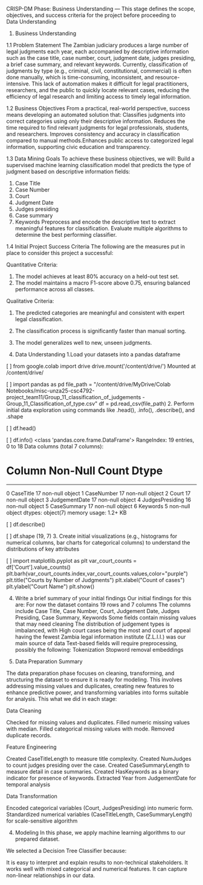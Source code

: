 CRISP-DM Phase: Business Understanding — This stage defines the scope, objectives, and success criteria for the project before proceeding to Data Understanding

1. Business Understanding

  1.1 Problem Statement
   The Zambian judiciary produces a large number of legal judgments each year, each accompanied by
   descriptive information such as the case title, case number, court, judgment date, judges presiding,
   a brief case summary, and relevant keywords. Currently, classification of judgments by type (e.g.,
   criminal, civil, constitutional, commercial) is often done manually, which is time-consuming,
   inconsistent, and resource-intensive. This lack of automation makes it difficult for legal
   practitioners, researchers, and the public to quickly locate relevant cases, reducing the efficiency
   of legal research and limiting access to timely legal information.
   
  1.2 Business Objectives
   From a practical, real-world perspective, success means developing an automated solution that:
   Classifies judgments into correct categories using only their descriptive information. Reduces the
   time required to find relevant judgments for legal professionals, students, and researchers. Improves
   consistency and accuracy in classification compared to manual methods.Enhances public access to
   categorized legal information, supporting civic education and transparency.

  1.3 Data Mining Goals
   To achieve these business objectives, we will:
   Build a supervised machine learning classification model that predicts the type of judgment based on
   descriptive information fields:
   1. Case Title
   2. Case Number
   3. Court
   4. Judgment Date
   5. Judges presiding
   6. Case summary
   7. Keywords
   Preprocess and encode the descriptive text to extract meaningful features for classification.
   Evaluate multiple algorithms to determine the best performing classifier.

  1.4 Initial Project Success Criteria
   The following are the measures put in place to consider this project a successful:
   
   Quantitative Criteria:
   1. The model achieves at least 80% accuracy on a held-out test set.
   2. The model maintains a macro F1-score above 0.75, ensuring balanced performance across all classes.
      
   Qualitative Criteria:
   1. The predicted categories are meaningful and consistent with expert legal classification.
   2. The classification process is significantly faster than manual sorting.
   3. The model generalizes well to new, unseen judgments.

2. Data Understanding
1.Load your datasets into a pandas dataframe

[ ]
from google.colab import drive
drive.mount('/content/drive/')
Mounted at /content/drive/

[ ]
import pandas as pd
file_path = "/content/drive/MyDrive/Colab Notebooks/misc-unza25-csc4792-project_team11/Group_11_classification_of_judgements - Group_11_Classification_of_type.csv"
df = pd.read_csv(file_path)
2. Perform initial data exploration using commands like .head(), .info(), .describe(), and .shape

[ ]
df.head()


[ ]
df.info()
<class 'pandas.core.frame.DataFrame'>
RangeIndex: 19 entries, 0 to 18
Data columns (total 7 columns):
 #   Column           Non-Null Count  Dtype 
---  ------           --------------  ----- 
 0   CaseTitle        17 non-null     object
 1   CaseNumber       17 non-null     object
 2   Court            17 non-null     object
 3   JudgementDate    17 non-null     object
 4   JudgesPresiding  16 non-null     object
 5   CaseSummary      17 non-null     object
 6   Keywords         5 non-null      object
dtypes: object(7)
memory usage: 1.2+ KB

[ ]
df.describe()


[ ]
df.shape
(19, 7)
3. Create initial visualizations (e.g., histograms for numerical columns, bar charts for categorical columns) to understand the distributions of key attributes

[ ]
import matplotlib.pyplot as plt
var_court_counts = df['Court'].value_counts()
plt.barh(var_court_counts.index,var_court_counts.values,color="purple")
plt.title("Courts by Number of Judgments")
plt.xlabel("Count of cases")
plt.ylabel("Court Name")
plt.show()

4. Write a brief summary of your initial findings
Our initial findings for this are:
For now the dataset contains 19 rows and 7 columns
The columns include Case Title, Case Number, Court, Judgement Date, Judges Presiding, Case Summary, Keywords
Some fields contain missing values that may need cleaning
The distribution of judgement types is imbalanced, with High court cases being the most and court of appeal having the fewest
Zambia legal information institute (Z.L.I.I.) was our main source of data
Text-based fields will require preprocessing, possibly the following:
Tokenization
Stopword removal
embeddings

3. Data Preparation Summary

The data preparation phase focuses on cleaning, transforming, and structuring the dataset to ensure it is ready for modeling. This involves addressing missing values and duplicates, creating new features to enhance predictive power, and transforming variables into forms suitable for analysis. This what we did in each stage:

Data Cleaning

Checked for missing values and duplicates.
Filled numeric missing values with median.
Filled categorical missing values with mode.
Removed duplicate records.

Feature Engineering

Created CaseTitleLength to measure title complexity.
Created NumJudges to count judges presiding over the case.
Created CaseSummaryLength to measure detail in case summaries.
Created HasKeywords as a binary indicator for presence of keywords.
Extracted Year from JudgementDate for temporal analysis

Data Transformation

Encoded categorical variables (Court, JudgesPresiding) into numeric form.
Standardized numerical variables (CaseTitleLength, CaseSummaryLength) for scale-sensitive algorithm

4. Modeling
In this phase, we apply machine learning algorithms to our prepared dataset.

We selected a Decision Tree Classifier because:

It is easy to interpret and explain results to non-technical stakeholders.
It works well with mixed categorical and numerical features.
It can capture non-linear relationships in our data.
